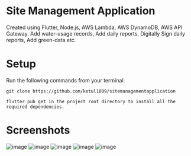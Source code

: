 # Site Management Application

Created using Flutter, Node.js, AWS Lambda, AWS DynamoDB, AWS API Gateway.
Add water-usage records, Add daily reports, Digitally Sign daily reports, Add green-data etc.

# Setup

Run the following commands from your terminal:

    git clone https://github.com/ketul1009/sitemanagementapplication

    flutter pub get in the project root directory to install all the required dependencies.

# Screenshots

![image](https://github.com/ketul1009/sitemanagementapplication/assets/136058793/d5930171-8a73-4a1a-9c91-9244ab2029b0)
![image](https://github.com/ketul1009/sitemanagementapplication/assets/136058793/5b4dfcbd-43f6-416d-8ffc-457cfb5c33d4)
![image](https://github.com/ketul1009/sitemanagementapplication/assets/136058793/8c2c0638-9280-4dad-95ca-7490b75fb6f6)
![image](https://github.com/ketul1009/sitemanagementapplication/assets/136058793/0c586b48-7bf8-44be-bdf4-cae856108082)
![image](https://github.com/ketul1009/sitemanagementapplication/assets/136058793/55ec5240-34be-4c60-b012-0902b3dc32e0)




